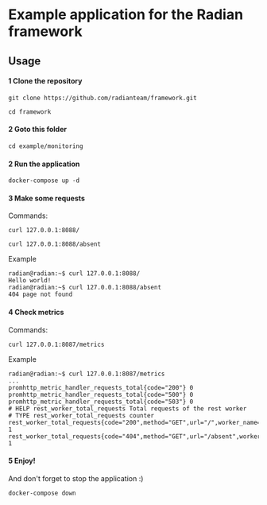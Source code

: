 # Example application for the Radian framework

## Usage

#### 1 Clone the repository

```
git clone https://github.com/radianteam/framework.git
```
```
cd framework
```

#### 2 Goto this folder

```
cd example/monitoring
```


#### 2 Run the application

```
docker-compose up -d
```

#### 3 Make some requests
Commands:
```
curl 127.0.0.1:8088/ 
```
```
curl 127.0.0.1:8088/absent
```

Example
```
radian@radian:~$ curl 127.0.0.1:8088/                                   
Hello world!
radian@radian:~$ curl 127.0.0.1:8088/absent
404 page not found
```

#### 4 Check metrics
Commands:
```
curl 127.0.0.1:8087/metrics
```

Example
```
radian@radian:~$ curl 127.0.0.1:8087/metrics
...
promhttp_metric_handler_requests_total{code="200"} 0
promhttp_metric_handler_requests_total{code="500"} 0
promhttp_metric_handler_requests_total{code="503"} 0
# HELP rest_worker_total_requests Total requests of the rest worker
# TYPE rest_worker_total_requests counter
rest_worker_total_requests{code="200",method="GET",url="/",worker_name="service_rest"} 1
rest_worker_total_requests{code="404",method="GET",url="/absent",worker_name="service_rest"} 1
```

#### 5 Enjoy!

And don't forget to stop the application :)

```
docker-compose down
```
